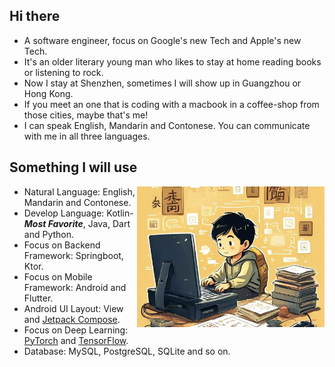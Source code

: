 ## Hi there
- A software engineer, focus on Google's new Tech and Apple's new Tech.
- It's an older literary young man who likes to stay at home reading books or listening to rock.
- Now I stay at Shenzhen, sometimes I will show up in Guangzhou or Hong Kong.
- If you meet an one that is coding with a macbook in a coffee-shop from those cities, maybe that's me!
- I can speak English, Mandarin and Contonese. You can communicate with me in all three languages.

## Something I will use
<img align="right" style="width: 300px; height: 225px; object-fit: cover;" alt="JPG" src="code-boy.jpg" />

- Natural Language: English, Mandarin and Contonese.
- Develop Language: Kotlin-***Most Favorite***, Java, Dart and Python.
- Focus on Backend Framework: Springboot, Ktor.
- Focus on Mobile Framework: Android and Flutter.
- Android UI Layout: View and [Jetpack Compose](https://developer.android.com/develop/ui/compose).
- Focus on Deep Learning: [PyTorch](https://pytorch.org) and [TensorFlow](https://www.tensorflow.org/).
- Database: MySQL, PostgreSQL, SQLite and so on.
